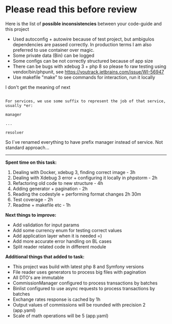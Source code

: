 # Please read this before review
Here is the list of **possible inconsistencies** between your code-guide and this project
 * Used autoconfig + autowire because of test project, but ambigulos dependencies are passed correctly. In production terms I am also preferred to use container over magic.
 * Some private data (Bin) can be logged
 * Some configs can be not correctly structured because of app size 
 * There can be bugs with xdebug 3 + php 8 so please fo raw testing using vendor/bin/phpunit, see https://youtrack.jetbrains.com/issue/WI-56947
 * Use makefile "make" to see commands for interaction, run it locally

I don't get the meaning of next

```text

For services, we use some suffix to represent the job of that service, usually *er:

manager

...

resolver

```

So I`ve renamed everything to have prefix manager instead of service. Not standard approach...

<hr>

**Spent time on this task:**

 1) Dealing with Docker, xdebug 3, finding correct image - 3h
 2) Dealing with Xdebug 3 error + configuring it locally in phpstorm - 2h
 3) Refactoring old code to new structure - 4h
 4) Adding generator + pagination - 2h
 5) Reading the codestyle + performing format changes 2h 30m
 6) Test coverage - 2h
 7) Readme + makefile etc - 1h


**Next things to improve:**
 * Add validation for input params
 * Add some currency enum for testing correct values
 * Add application layer when it is needed =)
 * Add more accurate error handling on BL cases
 * Split reader related code in different module

**Additional things that added to task:**
 * This project was build with latest php 8 and Symfony versions
 * File reader uses generators to process big files with pagination
 * All DTO's are immutable
 * CommissionManager configured to process transactions by batches
 * Binlist configured to use async requests to process transactions by batches
 * Exchange rates response is cached by 1h
 * Output values of commissions will be rounded with precision 2 (app.yaml)
 * Scale of math operations will be 5 (app.yaml)

